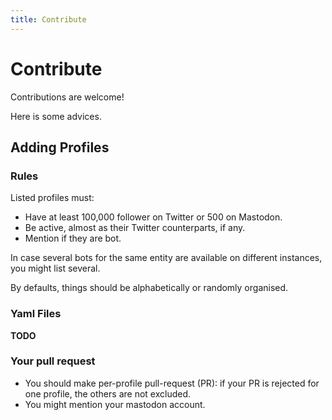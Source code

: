 ```yaml
---
title: Contribute
---
```

# Contribute

Contributions are welcome!

Here is some advices.

## Adding Profiles

### Rules

Listed profiles must:

 +  Have at least 100,000 follower on Twitter or 500 on Mastodon.
 +  Be active, almost as their Twitter counterparts, if any.
 +  Mention if they are bot.

In case several bots for the same entity are available on different instances, you might list several.

By defaults, things should be alphabetically or randomly organised.

### Yaml Files

**TODO**

### Your pull request

 + You should make per-profile pull-request (PR): if your PR is rejected for one profile, the others are not excluded.
 + You might mention your mastodon account.
